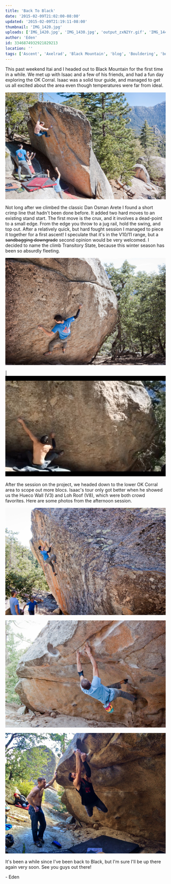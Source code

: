 ```yaml
---
title: 'Back To Black'
date: '2015-02-09T21:02:00-08:00'
updated: '2015-02-09T21:19:11-08:00'
thumbnail: 'IMG_1420.jpg'
uploads: ['IMG_1420.jpg', 'IMG_1430.jpg', 'output_zxN2Yr.gif', 'IMG_1447.jpg', 'IMG_1476.jpg', 'IMG_5312.JPG']
author: 'Eden'
id: 3346874932921829213
location: ''
tags: ['Ascent', 'Axelrad', 'Black Mountain', 'blog', 'Bouldering', 'boulders', 'California', 'Climbing', 'Eden', 'First', 'Five Ten', 'highball', 'Itai', 'Mountain', 'Rock']
---
```


This past weekend Itai and I headed out to Black Mountain for the first time in a while. We met up with Isaac and a few of his friends, and had a fun day exploring the OK Corral. Isaac was a solid tour guide, and managed to get us all excited about the area even though temperatures were far from ideal.

![Mike Doyle on The Dan Osman Arete (V6)](uploads/IMG_1420.jpg)

Not long after we climbed the classic Dan Osman Arete I found a short crimp line that hadn't been done before. It added two hard moves to an existing stand start. The first move is the crux, and it involves a dead-point to a small edge. From the edge you throw to a jug rail, hold the swing, and top out. After a relatively quick, but hard fought session I managed to piece it together for a first ascent! I speculate that it's in the V10/11 range, but a ~~sandbagging downgrade~~ second opinion would be very welcomed. I decided to name the climb Transitory State, because this winter season has been so absurdly fleeting.

![Working the moves on Transitory State (V10/11?)](uploads/IMG_1430.jpg)

| ![A GIF of the first two moves of Transitory State (V10/11?)](uploads/output_zxN2Yr.gif)

After the session on the project, we headed down to the lower OK Corral area to scope out more blocs. Isaac's tour only got better when he showed us the Hueco Wall (V3) and Loh Roof (V8), which were both crowd favorites. Here are some photos from the afternoon session.

![Me heading up the immaculate Hueco Wall (V3)](uploads/IMG_1447.jpg)

![Isaac eyeing the jug hold on Loh Bo?? (V9)](uploads/IMG_1476.jpg)

![Itai holding the swing on Loh Roof (V8)](uploads/IMG_5312.JPG)

It's been a while since I've been back to Black, but I'm sure I'll be up there again very soon. See you guys out there!

\- Eden
